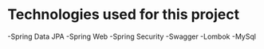 # Technologies used for this project
-Spring Data JPA
-Spring Web
-Spring Security
-Swagger
-Lombok
-MySql


